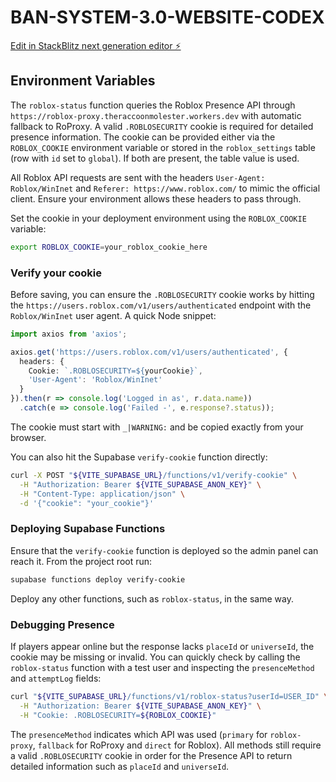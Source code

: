 # BAN-SYSTEM-3.0-WEBSITE-CODEX

[Edit in StackBlitz next generation editor ⚡️](https://stackblitz.com/~/github.com/TheRacBW/BAN-SYSTEM-3.0-WEBSITE-CODEX)

## Environment Variables

The `roblox-status` function queries the Roblox Presence API through
`https://roblox-proxy.theraccoonmolester.workers.dev` with automatic
fallback to RoProxy. A valid `.ROBLOSECURITY` cookie is required for detailed
presence information. The cookie can be provided either via the `ROBLOX_COOKIE`
environment variable or stored in the `roblox_settings` table (row with `id`
set to `global`). If both are present, the table value is used.

All Roblox API requests are sent with the headers `User-Agent: Roblox/WinInet` and `Referer: https://www.roblox.com/` to mimic the official client. Ensure your environment allows these headers to pass through.

Set the cookie in your deployment environment using the `ROBLOX_COOKIE` variable:

```bash
export ROBLOX_COOKIE=your_roblox_cookie_here
```

### Verify your cookie

Before saving, you can ensure the `.ROBLOSECURITY` cookie works by hitting the
`https://users.roblox.com/v1/users/authenticated` endpoint with the
`Roblox/WinInet` user agent. A quick Node snippet:

```typescript
import axios from 'axios';

axios.get('https://users.roblox.com/v1/users/authenticated', {
  headers: {
    Cookie: `.ROBLOSECURITY=${yourCookie}`,
    'User-Agent': 'Roblox/WinInet'
  }
}).then(r => console.log('Logged in as', r.data.name))
  .catch(e => console.log('Failed -', e.response?.status));
```

The cookie must start with `_|WARNING:` and be copied exactly from your browser.

You can also hit the Supabase `verify-cookie` function directly:

```bash
curl -X POST "${VITE_SUPABASE_URL}/functions/v1/verify-cookie" \
  -H "Authorization: Bearer ${VITE_SUPABASE_ANON_KEY}" \
  -H "Content-Type: application/json" \
  -d '{"cookie": "your_cookie"}'
```

### Deploying Supabase Functions

Ensure that the `verify-cookie` function is deployed so the admin panel can
reach it. From the project root run:

```bash
supabase functions deploy verify-cookie
```

Deploy any other functions, such as `roblox-status`, in the same way.

### Debugging Presence

If players appear online but the response lacks `placeId` or `universeId`, the
cookie may be missing or invalid. You can quickly check by calling the
`roblox-status` function with a test user and inspecting the `presenceMethod`
and `attemptLog` fields:

```bash
curl "${VITE_SUPABASE_URL}/functions/v1/roblox-status?userId=USER_ID" \
  -H "Authorization: Bearer ${VITE_SUPABASE_ANON_KEY}" \
  -H "Cookie: .ROBLOSECURITY=${ROBLOX_COOKIE}"
```

The `presenceMethod` indicates which API was used (`primary` for
`roblox-proxy`, `fallback` for RoProxy and `direct` for Roblox). All methods
still require a valid `.ROBLOSECURITY` cookie in order for the Presence API to
return detailed information such as `placeId` and `universeId`.
